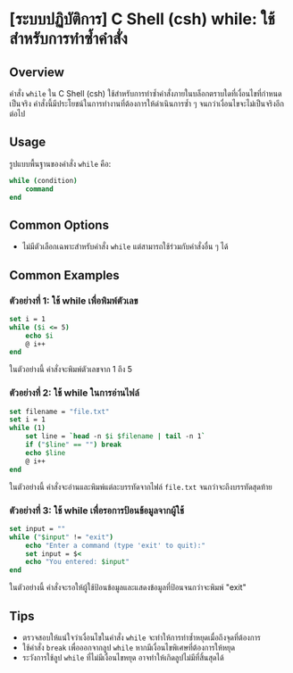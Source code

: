 # [ระบบปฏิบัติการ] C Shell (csh) while: ใช้สำหรับการทำซ้ำคำสั่ง

## Overview
คำสั่ง `while` ใน C Shell (csh) ใช้สำหรับการทำซ้ำคำสั่งภายในบล็อกตราบใดที่เงื่อนไขที่กำหนดเป็นจริง คำสั่งนี้มีประโยชน์ในการทำงานที่ต้องการให้ดำเนินการซ้ำ ๆ จนกว่าเงื่อนไขจะไม่เป็นจริงอีกต่อไป

## Usage
รูปแบบพื้นฐานของคำสั่ง `while` คือ:

```csh
while (condition)
    command
end
```

## Common Options
- ไม่มีตัวเลือกเฉพาะสำหรับคำสั่ง `while` แต่สามารถใช้ร่วมกับคำสั่งอื่น ๆ ได้

## Common Examples
### ตัวอย่างที่ 1: ใช้ while เพื่อพิมพ์ตัวเลข
```csh
set i = 1
while ($i <= 5)
    echo $i
    @ i++
end
```
ในตัวอย่างนี้ คำสั่งจะพิมพ์ตัวเลขจาก 1 ถึง 5

### ตัวอย่างที่ 2: ใช้ while ในการอ่านไฟล์
```csh
set filename = "file.txt"
set i = 1
while (1)
    set line = `head -n $i $filename | tail -n 1`
    if ("$line" == "") break
    echo $line
    @ i++
end
```
ในตัวอย่างนี้ คำสั่งจะอ่านและพิมพ์แต่ละบรรทัดจากไฟล์ `file.txt` จนกว่าจะถึงบรรทัดสุดท้าย

### ตัวอย่างที่ 3: ใช้ while เพื่อรอการป้อนข้อมูลจากผู้ใช้
```csh
set input = ""
while ("$input" != "exit")
    echo "Enter a command (type 'exit' to quit):"
    set input = $<
    echo "You entered: $input"
end
```
ในตัวอย่างนี้ คำสั่งจะรอให้ผู้ใช้ป้อนข้อมูลและแสดงข้อมูลที่ป้อนจนกว่าจะพิมพ์ "exit"

## Tips
- ตรวจสอบให้แน่ใจว่าเงื่อนไขในคำสั่ง `while` จะทำให้การทำซ้ำหยุดเมื่อถึงจุดที่ต้องการ
- ใช้คำสั่ง `break` เพื่อออกจากลูป `while` หากมีเงื่อนไขพิเศษที่ต้องการให้หยุด
- ระวังการใช้ลูป `while` ที่ไม่มีเงื่อนไขหยุด อาจทำให้เกิดลูปไม่มีที่สิ้นสุดได้